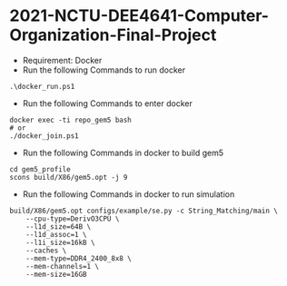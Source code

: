 # 2021-NCTU-DEE4641-Computer-Organization-Final-Project
* Requirement: Docker
* Run the following Commands to run docker
```
.\docker_run.ps1
```
* Run the following Commands to enter docker
```
docker exec -ti repo_gem5 bash
# or
./docker_join.ps1
```
* Run the following Commands in docker to build gem5
```
cd gem5_profile
scons build/X86/gem5.opt -j 9
```
* Run the following Commands in docker to run simulation
```
build/X86/gem5.opt configs/example/se.py -c String_Matching/main \
    --cpu-type=DerivO3CPU \
    --l1d_size=64B \
    --l1d_assoc=1 \
    --l1i_size=16kB \
    --caches \
    --mem-type=DDR4_2400_8x8 \
    --mem-channels=1 \
    --mem-size=16GB
```